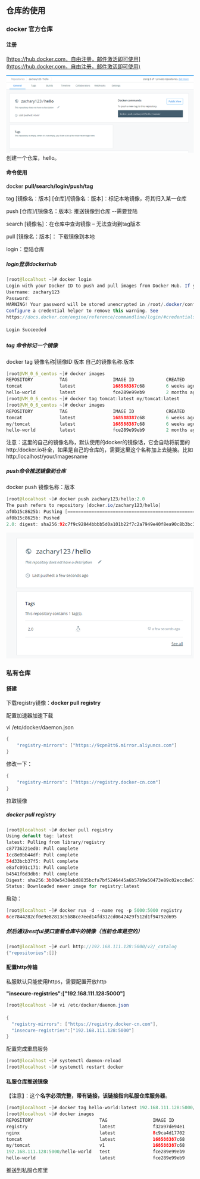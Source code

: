 ## 仓库的使用

### docker 官方仓库

#### 注册

[https://hub.docker.com，自由注册，邮件激活即可使用](https://hub.docker.com，自由注册，邮件激活即可使用)

![](/assets/2178ashjhaj.png)创建一个仓库，hello。

#### 命令使用

docker **pull/search/login/push/tag**

tag \[镜像名：版本\]  \[仓库\]/\[镜像名：版本\]：标记本地镜像，将其归入某一仓库

push \[仓库\]/\[镜像名：版本\]: 推送镜像到仓库  --需要登陆

search \[镜像名\]：在仓库中查询镜像 – 无法查询到tag版本

pull \[镜像名：版本\]： 下载镜像到本地

login：登陆仓库

##### login登录dockerhub

```java
[root@localhost ~]# docker login
Login with your Docker ID to push and pull images from Docker Hub. If you don't have a Docker ID, head over to https://hub.docker.com to create one.
Username: zachary123
Password: 
WARNING! Your password will be stored unencrypted in /root/.docker/config.json.
Configure a credential helper to remove this warning. See
https://docs.docker.com/engine/reference/commandline/login/#credentials-store

Login Succeeded
```

##### 

##### tag 命令标记一个镜像

docker tag 镜像名称\|镜像ID:版本 自己的镜像名称:版本

```java
[root@VM_0_6_centos ~]# docker images
REPOSITORY          TAG                 IMAGE ID            CREATED             SIZE
tomcat              latest              168588387c68        6 weeks ago         463MB
hello-world         latest              fce289e99eb9        2 months ago        1.84kB
[root@VM_0_6_centos ~]# docker tag tomcat:latest my/tomcat:latest
[root@VM_0_6_centos ~]# docker images
REPOSITORY          TAG                 IMAGE ID            CREATED             SIZE
tomcat              latest              168588387c68        6 weeks ago         463MB
my/tomcat           latest              168588387c68        6 weeks ago         463MB
hello-world         latest              fce289e99eb9        2 months ago        1.84kB
```

注意：这里的自己的镜像名称，默认使用的docker的镜像话，它会自动将前面的http:/docker.io补全，如果是自己的仓库的，需要这里这个名称加上去链接。比如 http:/localhost/your/imagesname

##### push命令推送镜像到仓库

docker push 镜像名称：版本

```java
[root@localhost ~]# docker push zachary123/hello:2.0 
The push refers to repository [docker.io/zachary123/hello]
af0b15c8625b: Pushing [==================================================>]  3.584kB
af0b15c8625b: Pushed 
2.0: digest: sha256:92c7f9c92844bbbb5d0a101b22f7c2a7949e40f8ea90c8b3bc396879d95e899a size: 524
```

![](/assets/1223fdsfds.png)

### 私有仓库

#### 搭建

下载registry镜像：**docker pull registry**

配置加速器加速下载

vi /etc/docker/daemon.json

```java
{
    "registry-mirrors": ["https://9cpn8tt6.mirror.aliyuncs.com"]
}
```

修改一下：

```java
{
    "registry-mirrors": ["https://registry.docker-cn.com"]
}
```

拉取镜像

##### docker pull registry

```java
[root@localhost ~]# docker pull registry
Using default tag: latest
latest: Pulling from library/registry
c87736221ed0: Pull complete 
1cc8e0bb44df: Pull complete 
54d33bcb37f5: Pull complete 
e8afc091c171: Pull complete 
b4541f6d3db6: Pull complete 
Digest: sha256:3b00e5438ebd8835bcfa7bf5246445a6b57b9a50473e89c02ecc8e575be3ebb5
Status: Downloaded newer image for registry:latest
```

启动：

```java
[root@localhost ~]# docker run -d --name reg -p 5000:5000 registry
6ce7844282cf0e9e82813c5b88ce7eed14fd312cd0642429f512d1f94792d695
```

##### 然后通过restful接口查看仓库中的镜像（当前仓库是空的）

```java
[root@localhost ~]# curl http://192.168.111.128:5000/v2/_catalog
{"repositories":[]}
```

#### 配置http传输

私服默认只能使用https，需要配置开放http

**"insecure-registries":\["192.168.111.128:5000"\]**

```java
[root@localhost ~]# vi /etc/docker/daemon.json 

{
  "registry-mirrors": ["https://registry.docker-cn.com"],
  "insecure-registries":["192.168.111.128:5000"]
}
```

配置完成重启服务

```java
[root@localhost ~]# systemctl daemon-reload
[root@localhost ~]# systemctl restart docker
```

#### 私服仓库推送镜像

【注意】：这个**名字必须完整，带有链接，该链接指向私服仓库服务器**。

```java
[root@localhost ~]# docker tag hello-world:latest 192.168.111.128:5000/hello-world:test
[root@localhost ~]# docker images
REPOSITORY                         TAG                 IMAGE ID            CREATED             SIZE
registry                           latest              f32a97de94e1        3 weeks ago         25.8MB
nginx                              latest              8c9ca4d17702        4 weeks ago         109MB
tomcat                             latest              168588387c68        7 weeks ago         463MB
my/tomcat                          v1                  168588387c68        7 weeks ago         463MB
192.168.111.128:5000/hello-world   test                fce289e99eb9        3 months ago        1.84kB
hello-world                        latest              fce289e99eb9        3 months ago        1.84kB
```

推送到私服仓库里

```

```



